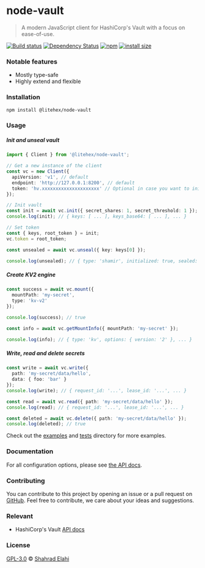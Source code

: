 # node-vault

> A modern JavaScript client for HashiCorp's Vault with a focus on ease-of-use.

[![Build status](https://github.com/shahradelahi/node-vault/actions/workflows/ci.yml/badge.svg)](https://github.com/shahradelahi/node-vault/actions/workflows/ci.yml)
[![Dependency Status](https://img.shields.io/librariesio/release/npm/@litehex%2Fnode-vault.svg)](https://libraries.io/npm/@litehex%2Fnode-vault/)
[![npm](https://img.shields.io/npm/v/@litehex/node-vault)](https://www.npmjs.com/package/@litehex/node-vault)
[![install size](https://packagephobia.com/badge?p=@litehex/node-vault)](https://packagephobia.com/result?p=@litehex/node-vault)

### Notable features

- Mostly type-safe
- Highly extend and flexible

### Installation

```bash
npm install @litehex/node-vault
```

### Usage

##### Init and unseal vault

```typescript
import { Client } from '@litehex/node-vault';

// Get a new instance of the client
const vc = new Client({
  apiVersion: 'v1', // default
  endpoint: 'http://127.0.0.1:8200', // default
  token: 'hv.xxxxxxxxxxxxxxxxxxxxx' // Optional in case you want to initialize the vault
});

// Init vault
const init = await vc.init({ secret_shares: 1, secret_threshold: 1 });
console.log(init); // { keys: [ ... ], keys_base64: [ ... ], ... }

// Set token
const { keys, root_token } = init;
vc.token = root_token;

const unsealed = await vc.unseal({ key: keys[0] });

console.log(unsealed); // { type: 'shamir', initialized: true, sealed: false, ... }
```

##### Create KV2 engine

```typescript
const success = await vc.mount({
  mountPath: 'my-secret',
  type: 'kv-v2'
});

console.log(success); // true

const info = await vc.getMountInfo({ mountPath: 'my-secret' });

console.log(info); // { type: 'kv', options: { version: '2' }, ... }
```

##### Write, read and delete secrets

```typescript
const write = await vc.write({
  path: 'my-secret/data/hello',
  data: { foo: 'bar' }
});
console.log(write); // { request_id: '...', lease_id: '...', ... }

const read = await vc.read({ path: 'my-secret/data/hello' });
console.log(read); // { request_id: '...', lease_id: '...', ... }

const deleted = await vc.delete({ path: 'my-secret/data/hello' });
console.log(deleted); // true
```

Check out the [examples](/examples) and [tests](/tests) directory for more examples.

### Documentation

For all configuration options, please see [the API docs](https://paka.dev/npm/@litehex/node-vault).

### Contributing

You can contribute to this project by opening an issue or a pull request
on [GitHub](https://github.com/shahradelahi/node-vault). Feel free to contribute, we care about your ideas and
suggestions.

### Relevant

- HashiCorp's Vault [API docs](https://developer.hashicorp.com/vault/api-docs)

### License

[GPL-3.0](LICENSE) © [Shahrad Elahi](https://github.com/shahradelahi)
